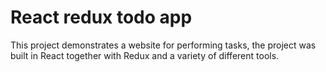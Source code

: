 # React redux todo app

This project demonstrates a website for performing tasks, the project was built in React together with Redux and a variety of different tools.
